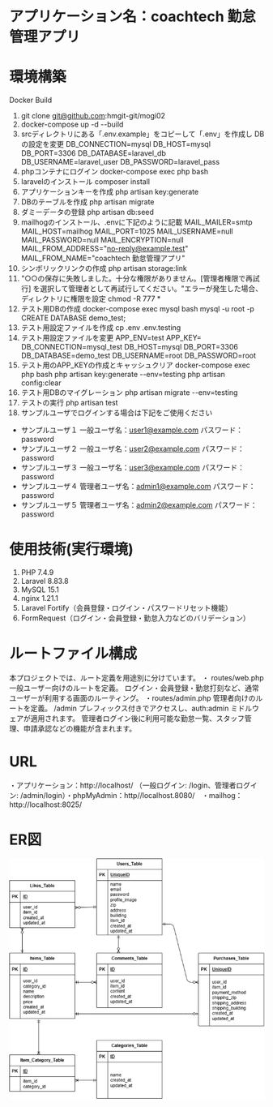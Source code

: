 # アプリケーション名：coachtech 勤怠管理アプリ
# 環境構築
Docker Build
1. git clone git@github.com:hmgit-git/mogi02
2. docker-compose up -d --build
3. srcディレクトリにある「.env.example」をコピーして「.env」を作成し DBの設定を変更
  DB_CONNECTION=mysql
  DB_HOST=mysql
  DB_PORT=3306
  DB_DATABASE=laravel_db
  DB_USERNAME=laravel_user
  DB_PASSWORD=laravel_pass
4. phpコンテナにログイン docker-compose exec php bash
5. laravelのインストール composer install
6. アプリケーションキーを作成 php artisan key:generate
7. DBのテーブルを作成 php artisan migrate
8. ダミーデータの登録 php artisan db:seed
9. mailhogのインストール、.envに下記のように記載
  MAIL_MAILER=smtp
  MAIL_HOST=mailhog
  MAIL_PORT=1025
  MAIL_USERNAME=null
  MAIL_PASSWORD=null
  MAIL_ENCRYPTION=null
  MAIL_FROM_ADDRESS="no-reply@example.test"
  MAIL_FROM_NAME="coachtech 勤怠管理アプリ"
10. シンボリックリンクの作成 php artisan storage:link
11. "○○の保存に失敗しました。十分な権限がありません。[管理者権限で再試行] を選択して管理者として再試行してください。"エラーが発生した場合、ディレクトリに権限を設定 chmod -R 777 *
12. テスト用DBの作成
  docker-compose exec mysql bash
  mysql -u root -p
  CREATE DATABASE demo_test;
13. テスト用設定ファイルを作成 cp .env .env.testing
14. テスト用設定ファイルを変更
  APP_ENV=test
  APP_KEY=
  DB_CONNECTION=mysql_test
  DB_HOST=mysql
  DB_PORT=3306
  DB_DATABASE=demo_test
  DB_USERNAME=root
  DB_PASSWORD=root
15. テスト用のAPP_KEYの作成とキャッシュクリア
  docker-compose exec php bash
  php artisan key:generate --env=testing
  php artisan config:clear
16. テスト用DBのマイグレーション php artisan migrate --env=testing
17. テストの実行 php artisan test
18. サンプルユーザでログインする場合は下記をご使用ください
  - サンプルユーザ１
  一般ユーザ名：user1@example.com
  パスワード：password
  - サンプルユーザ２
  一般ユーザ名：user2@example.com
  パスワード：password
  - サンプルユーザ３
  一般ユーザ名：user3@example.com
  パスワード：password
  - サンプルユーザ４
  管理者ユーザ名：admin1@example.com
  パスワード：password
  - サンプルユーザ５
  管理者ユーザ名：admin2@example.com
  パスワード：password

# 使用技術(実行環境)
1. PHP 7.4.9
2. Laravel 8.83.8
3. MySQL 15.1
4. nginx 1.21.1
5. Laravel Fortify（会員登録・ログイン・パスワードリセット機能）
6. FormRequest（ログイン・会員登録・勤怠入力などのバリデーション）
# ルートファイル構成
本プロジェクトでは、ルート定義を用途別に分けています。
・ routes/web.php
一般ユーザー向けのルートを定義。
ログイン・会員登録・勤怠打刻など、通常ユーザーが利用する画面のルーティング。
・routes/admin.php
管理者向けのルートを定義。
/admin プレフィックス付きでアクセスし、auth:admin ミドルウェアが適用されます。
管理者ログイン後に利用可能な勤怠一覧、スタッフ管理、申請承認などの機能が含まれます。
# URL
・アプリケーション：http://localhost/ （一般ログイン: /login、管理者ログイン: /admin/login）・phpMyAdmin：http//localhost.8080/　・mailhog：http://localhost:8025/
# ER図
![ER 図](ER.drawio.png)
